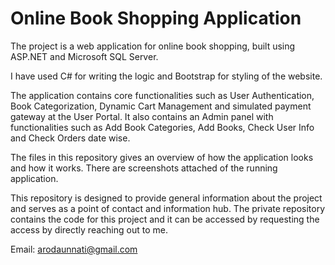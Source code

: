 # Online Book Shopping Application

The project is a web application for online book shopping, built using ASP.NET and Microsoft SQL Server.

I have used C# for writing the logic and Bootstrap for styling of the website. 

The application contains core functionalities such as User Authentication, Book Categorization, Dynamic Cart Management and simulated payment gateway at the User Portal. 
It also contains an Admin panel with functionalities such as Add Book Categories, Add Books, Check User Info and Check Orders date wise.

The files in this repository gives an overview of how the application looks and how it works.
There are screenshots attached of the running application.

This repository is designed to provide general information about the project and serves as a point of contact and information hub.
The private repository contains the code for this project and it can be accessed by requesting the access by directly reaching out to me.

Email: arodaunnati@gmail.com
